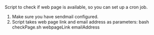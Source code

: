 Script to check if web page is available, so you can set up a cron job.
1) Make sure you have sendmail configured. 
2) Script takes web page link and email address as parameters: bash checkPage.sh webpageLink emailAddress 
